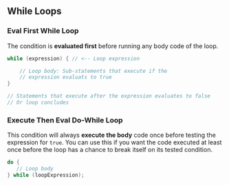 

## While Loops

### Eval First While Loop

The condition is **evaluated first** before running any body code of the loop.

```cpp
while (expression) { // <-- Loop expression

    // Loop body: Sub-statements that execute if the 
    // expression evaluats to true 
}

// Statements that execute after the expression evaluates to false
// Or loop concludes
```

### Execute Then Eval Do-While Loop

This condition will always **execute the body** code once before testing the expression for `true`. You can use this if you want the code executed at least once before the loop has a chance to break itself on its tested condition.

```cpp
do {
   // Loop body
} while (loopExpression);
```
